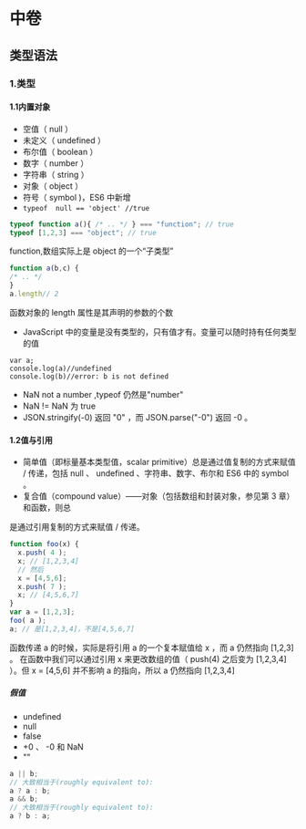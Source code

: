 # 中卷

## 类型语法

### 1.类型

#### 1.1内置对象

- 空值（ null ）
- 未定义（ undefined ）
- 布尔值（ boolean ）
- 数字（ number ）
- 字符串（ string ）
- 对象（ object ）
- 符号（ symbol )，ES6 中新增
- `typeof  null == 'object' //true`

```javascript
typeof function a(){ /* .. */ } === "function"; // true
typeof [1,2,3] === "object"; // true
```

 function,数组实际上是 object 的一个“子类型”

```javascript
function a(b,c) {
/* .. */
}
a.length// 2 
```

函数对象的 length 属性是其声明的参数的个数

* JavaScript 中的变量是没有类型的，只有值才有。变量可以随时持有任何类型的值

```javscript
var a;
console.log(a)//undefined
console.log(b)//error: b is not defined
```

* NaN not a number ,typeof 仍然是"number"
* NaN != NaN 为 true
* JSON.stringify(-0) 返回 "0" ，而 JSON.parse("-0") 返回 -0 。

#### 1.2值与引用

* 简单值（即标量基本类型值，scalar primitive）总是通过值复制的方式来赋值 / 传递，包括
null 、 undefined 、字符串、数字、布尔和 ES6 中的 symbol 。
* 复合值（compound value）——对象（包括数组和封装对象，参见第 3 章）和函数，则总

是通过引用复制的方式来赋值 / 传递。

```javascript
function foo(x) {
  x.push( 4 );
  x; // [1,2,3,4]
  // 然后
  x = [4,5,6];
  x.push( 7 );
  x; // [4,5,6,7]
}
var a = [1,2,3];
foo( a );
a; // 是[1,2,3,4]，不是[4,5,6,7]
```

函数传递 a 的时候，实际是将引用 a 的一个复本赋值给 x ，而 a 仍然指向 [1,2,3] 。
在函数中我们可以通过引用 x 来更改数组的值（ push(4) 之后变为 [1,2,3,4] ）。但 x =
[4,5,6] 并不影响 a 的指向，所以 a 仍然指向 [1,2,3,4] 

##### 假值

- undefined
- null
- false
- +0 、 -0 和 NaN
- ""

```javascript
a || b;
// 大致相当于(roughly equivalent to):
a ? a : b;
a && b;
// 大致相当于(roughly equivalent to):
a ? b : a;
```
